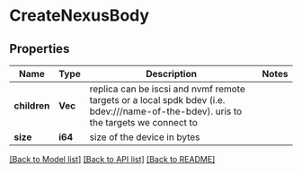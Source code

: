 # CreateNexusBody

## Properties

Name | Type | Description | Notes
------------ | ------------- | ------------- | -------------
**children** | **Vec<String>** | replica can be iscsi and nvmf remote targets or a local spdk bdev  (i.e. bdev:///name-of-the-bdev).   uris to the targets we connect to | 
**size** | **i64** | size of the device in bytes | 

[[Back to Model list]](../README.md#documentation-for-models) [[Back to API list]](../README.md#documentation-for-api-endpoints) [[Back to README]](../README.md)


